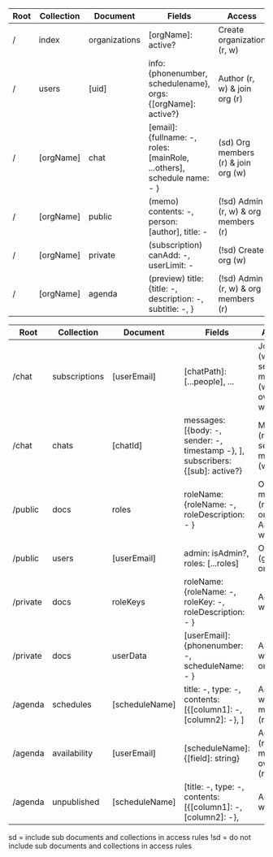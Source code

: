 | Root        | Collection    | Document       | Fields                                                                   | Access                                          | Subcollections                 | 
| ----------- | -----------   | -----------    | -----------                                                              | -----------                                     | -----------                    |
| /           | index         | organizations  | [orgName]: active?                                                       | Create organization (r, w)                      | N/A                            |
| /           | users         | [uid]          | info: {phonenumber, schedulename}, orgs: {[orgName]: active?}            | Author (r, w) & join org (r)                    | N/A                            |
| /           | [orgName]     | chat           | [email]: {fullname: -, roles: [mainRole, ...others], schedule name: - }  | (sd) Org members (r) & join org (w)             | subscriptions, chats           |
| /           | [orgName]     | public         | (memo) contents: -, person: [author], title: -                           | (!sd) Admin (r, w) & org members (r)            | users, docs                    |
| /           | [orgName]     | private        | (subscription) canAdd: -, userLimit: -                                   | (!sd) Create org (w)                            | roleKeys, userData, userParams |
| /           | [orgName]     | agenda         | (preview) title: {title: -, description: -, subtitle: -, }               | (!sd) Admin (r, w) & org members (r)            | forms, schedules               |


| Root        | Collection    | Document       | Fields                                                                   | Access                                          | Subcollections                 | 
| ----------- | -----------   | -----------    | -----------                                                              | -----------                                     | -----------                    |
| /chat       | subscriptions | [userEmail]    | [chatPath]: [...people], ...                                             | Join org (w) & send mess. (w) & owner (r, w)    | N/A                            |
| /chat       | chats         | [chatId]       | messages: [{body: -, sender: -, timestamp -}, ], subscribers: {[sub]: active?}  | Member (r, w) & send mess. (w)                  | N/A                            |
| /public     | docs          | roles          | roleName: {roleName: -, roleDescription: - }                             | Org member (r) & join org (w) & Admin (r, w)    | N/A                            |
| /public     | users         | [userEmail]    | admin: isAdmin?, roles: [...roles]                                       | Owner (g) & join org (w)                        | N/A                            |
| /private    | docs          | roleKeys       | roleName: {roleName: -, roleKey: -, roleDescription: - }                 | Admin (r, w)                                    | N/A                            |
| /private    | docs          | userData       | [userEmail]: {phonenumber: -, scheduleName: - }                          | Admin (r, w) & join org (w)                     | N/A                            |
| /agenda     | schedules     | [scheduleName] | title: -, type: -, contents: [{[column1]: -, [column2]: -}, ]            | Admin (r, w) & org members (r)                  | N/A                            |
| /agenda     | availability      | [userEmail]    | [scheduleName]: {[field]: string}                                        | Admin (r) & org member owners (r, w)            | N/A                            |
| /agenda     | unpublished      | [scheduleName]    | [title: -, type: -, contents: [{[column1]: -, [column2]: -}, | Admin (r, w)           | N/A                            |


sd = include sub documents and collections in access rules
!sd = do not include sub documents and collections in access rules